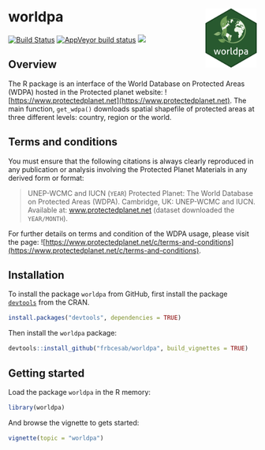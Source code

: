 worldpa <img src="inst/img/worldpa-sticker.png" height="120" align="right"/>
=========================================================

[![Build Status](https://travis-ci.org/FRBCesab/worldpa.svg?branch=master)](https://travis-ci.org/FRBCesab/worldpa) [![AppVeyor build status](https://ci.appveyor.com/api/projects/status/github/FRBCesab/worldpa?branch=master&svg=true)](https://ci.appveyor.com/project/FRBCesab/worldpa) [![](https://img.shields.io/badge/licence-GPLv3-8f10cb.svg)](http://www.gnu.org/licenses/gpl.html)



Overview
--------

The R package is an interface of the World Database on Protected Areas (WDPA) hosted in the Protected planet website: ![https://www.protectedplanet.net](https://www.protectedplanet.net). The main function, `get_wdpa()` downloads spatial shapefile of protected areas at three different levels: country, region or the world.



Terms and conditions
--------

You must ensure that the following citations is always clearly reproduced in any publication or analysis involving the Protected Planet Materials in any derived form or format:

> UNEP-WCMC and IUCN (`YEAR`) Protected Planet: The World Database on Protected Areas (WDPA). Cambridge, UK: UNEP-WCMC and IUCN. Available at: www.protectedplanet.net (dataset downloaded the `YEAR/MONTH`).

For further details on terms and condition of the WDPA usage, please visit the page: ![https://www.protectedplanet.net/c/terms-and-conditions](https://www.protectedplanet.net/c/terms-and-conditions).



Installation
--------

To install the package `worldpa` from GitHub, first install the package [`devtools`](http://cran.r-project.org/web/packages/devtools/index.html) from the CRAN.

```r
install.packages("devtools", dependencies = TRUE)
```

Then install the `worldpa` package:

```r
devtools::install_github("frbcesab/worldpa", build_vignettes = TRUE)
```



Getting started
--------

Load the package `worldpa` in the R memory:

```r
library(worldpa)
```

And browse the vignette to gets started:

```r
vignette(topic = "worldpa")
```
